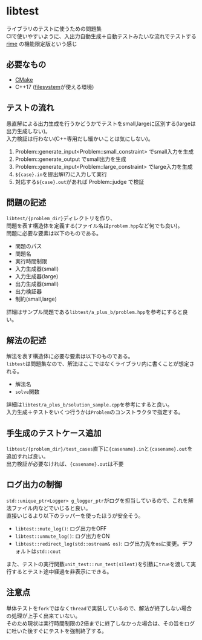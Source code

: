 # libtest

ライブラリのテストに使うための問題集  
CIで使いやすいように、入出力自動生成＋自動テストみたいな流れでテストする  
[rime](https://github.com/icpc-jag/rime) の機能限定版という感じ

## 必要なもの

- [CMake](https://cmake.org/) 
- C++17 ([filesystem](https://cpprefjp.github.io/reference/filesystem.html)が使える環境)

## テストの流れ

愚直解による出力生成を行うかどうかでテストをsmall,largeに区別する(largeは出力生成しない)。  
入力検証は行わない(C++専用だし細かいことは気にしない)。

1. Problem::generate_input\<Problem::small_constraint\> でsmall入力を生成
2. Problem::generate_output でsmall出力を生成
3. Problem::generate_input\<Problem::large_constraint\> でlarge入力を生成
4. `${case}.in`を提出解(?)に入力して実行
5. 対応する`${case}.out`があれば Problem::judge で検証

## 問題の記述

`libtest/{problem_dir}`ディレクトリを作り、  
問題を表す構造体を定義する(ファイル名は`problem.hpp`など何でも良い)。  
問題に必要な要素は以下のものである。

- 問題のパス
- 問題名
- 実行時間制限
- 入力生成器(small)
- 入力生成器(large)
- 出力生成器(small)
- 出力検証器
- 制約(small,large)

詳細はサンプル問題である`libtest/a_plus_b/problem.hpp`を参考にすると良い。

## 解法の記述

解法を表す構造体に必要な要素は以下のものである。  
`libtest`は問題集なので、解法はここではなくライブラリ内に書くことが想定される。

- 解法名
- `solve`関数

詳細は`libtest/a_plus_b/solution_sample.cpp`を参考にすると良い。  
入力生成＋テストをいくつ行うかは`Problem`のコンストラクタで指定する。

## 手生成のテストケース追加

`libtest/{problem_dir}/test_cases`直下に`{casename}.in`と`{casename}.out`を追加すれば良い。  
出力検証が必要なければ、`{casename}.out`は不要

## ログ出力の制御

`std::unique_ptr<Logger> g_logger_ptr`がログを担当しているので、これを解法ファイル内などでいじると良い。  
直接いじるより以下のラッパーを使ったほうが安全そう。

- `libtest::mute_log()`: ログ出力をOFF
- `libtest::unmute_log()`: ログ出力をON
- `libtest::redirect_log(std::ostream& os)`: ログ出力先を`os`に変更。デフォルトは`std::cout`

また、テストの実行関数`unit_test::run_test(silent)`を引数に`true`を渡して実行するとテスト途中経過を非表示にできる。

## 注意点

単体テストを`fork`ではなく`thread`で実装しているので、解法が終了しない場合の処理が上手く出来ていない。  
そのため現状は実行時間制限の2倍までに終了しなかった場合は、その旨をログに吐いた後すぐにテストを強制終了する。
